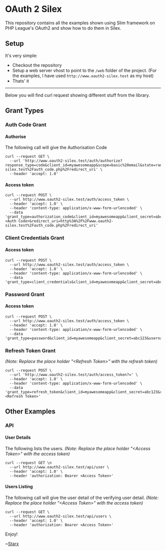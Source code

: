 # OAuth 2 Silex

This repository contains all the examples shown using Slim framework on PHP League's OAuth2 and show how to do them in Silex.

## Setup

It's very simple:

- Checkout the repository
- Setup a web server vhost to point to the `/web` folder of the project. (For the examples, I have used `http://www.oauth2-silex.test` as my host)
- Thats' it

----

Below you will find curl request showing different stuff from the library.

## Grant Types

### Auth Code Grant

#### Authorise

The following call will give the Authorisation Code

    curl --request GET \
      --url 'http://www.oauth2-silex.test/auth/authorize?response_type=code&client_id=myawesomeapp&scope=basic%20email&state=randomcsrftoken&redirect_uri=http%3A%2F%2Fwww.oauth2-silex.test%2Fauth_code.php%2Fredirect_uri' \
      --header 'accept: 1.0'
      
#### Access token

    curl --request POST \
      --url http://www.oauth2-silex.test/auth/access_token \
      --header 'accept: 1.0' \
      --header 'content-type: application/x-www-form-urlencoded' \
      --data 'grant_type=authorization_code&client_id=myawesomeapp&client_secret=abc123&code=<Auth Code>&redirect_uri=http%3A%2F%2Fwww.oauth2-silex.test%2Fauth_code.php%2Fredirect_uri'

### Client Credentials Grant

#### Access token      

    curl --request POST \
      --url http://www.oauth2-silex.test/auth/access_token \
      --header 'accept: 1.0' \
      --header 'content-type: application/x-www-form-urlencoded' \
      --data 'grant_type=client_credentials&client_id=myawesomeapp&client_secret=abc123&scope=basic%20email'
      
### Password Grant

#### Access token

    curl --request POST \
      --url http://www.oauth2-silex.test/auth/access_token \
      --header 'accept: 1.0' \
      --header 'content-type: application/x-www-form-urlencoded' \
      --data 'grant_type=password&client_id=myawesomeapp&client_secret=abc123&username=alex&password=whisky&scope=basic%20email'
      
### Refresh Token Grant

_(Note: Replace the place holder "\<Refresh Token\>" with the refresh token)_

    curl --request POST \
      --url 'http://www.oauth2-silex.test/auth/access_token?=' \
      --header 'accept: 1.0' \
      --header 'content-type: application/x-www-form-urlencoded' \
      --data 'grant_type=refresh_token&client_id=myawesomeapp&client_secret=abc123&refresh_token=<Refresh Token>'


## Other Examples

### API

#### User Details

The following lists the users. _(Note: Replace the place holder "\<Access Token\>" with the access token)_

    curl --request GET \n
      --url http://www.oauth2-silex.test/api/user \
      --header 'accept: 1.0' \
      --header 'authorization: Bearer <Access Token>'
      
#### Users Listing

The following call will give the user detail of the verifying user detail. _(Note: Replace the place holder "\<Access Token\>" with the access token)_

    curl --request GET \
      --url http://www.oauth2-silex.test/api/users \
      --header 'accept: 1.0' \
      --header 'authorization: Bearer <Access Token>'
      

Enjoy! 

~[Starx](http://mrnepal.com)
